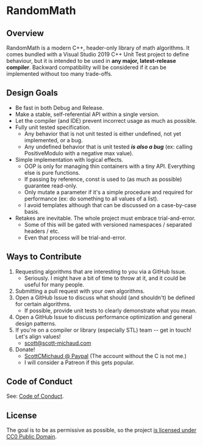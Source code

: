 # RandomMath

## Overview
RandomMath is a modern C++, header-only library of math algorithms. It comes bundled with a Visual Studio 2019 C++ Unit Test project to define behaviour, but it is intended to be used in **any major, latest-release compiler**. Backward compatibility will be considered if it can be implemented without too many trade-offs.

## Design Goals
- Be fast in both Debug and Release.
- Make a stable, self-referential API within a single version.
- Let the compiler (and IDE) prevent incorrect usage as much as possible.
- Fully unit tested specification.
   - Any behavior that is not unit tested is either undefined, not yet implemented, or a bug.
   - Any undefined behavior that is unit tested _**is also a bug**_ (ex: calling PositiveModulo with a negative max value).
- Simple implementation with logical effects.
   - OOP is only for managing thin containers with a tiny API. Everything else is pure functions.
   - If passing by reference, const is used to (as much as possible) guarantee read-only.
   - Only mutate a parameter if it's a simple procedure and required for performance (ex: do something to all values of a list).
   - I avoid templates although that can be discussed on a case-by-case basis.
- Retakes are inevitable. The whole project must embrace trial-and-error.
   - Some of this will be gated with versioned namespaces / separated headers / etc.
   - Even that process will be trial-and-error.

## Ways to Contribute
1. Requesting algorithms that are interesting to you via a GitHub Issue.
   - Seriously. I might have a bit of time to throw at it, and it could be useful for many people.
2. Submitting a pull request with your own algorithms.
3. Open a GitHub Issue to discuss what should (and shouldn't) be defined for certain algorithms.
   - If possible, provide unit tests to clearly demonstrate what you mean.
4. Open a GitHub Issue to discuss performance optimization and general design patterns.
5. If you're on a compiler or library (especially STL) team -- get in touch! Let's align values!
   - scott@scott-michaud.com
6. Donate!
   - [ScottCMichaud @ Paypal](https://www.paypal.me/scottcmichaud) (The account without the C is not me.)
   - I will consider a Patreon if this gets popular.

## Code of Conduct
See: [Code of Conduct](https://github.com/ScottMichaud/RandomMath/blob/release/CODE_OF_CONDUCT.md).

## License
The goal is to be as permissive as possible, so the project [is licensed under CC0 Public Domain](https://github.com/ScottMichaud/RandomMath/blob/release/LICENSE).
